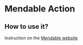   # Mendable Action
  
  ## How to use it?
  
  Instruction on the [Mendable website](https://www.mendable.ai)
